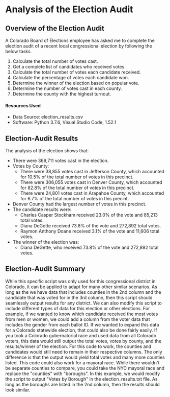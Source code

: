 # Analysis of the Election Audit

## Overview of the Election Audit
A Colorado Board of Elections employee has asked me to complete the election audit of a recent local congressional election by following the below tasks.

1. Calculate the total number of votes cast. 
2. Get a complete list of candidates who received votes.
3. Calculate the total number of votes each candidate received.
4. Calculate the percentage of votes each candidate won.
5. Determine the winner of the election based on popular vote.
6. Determine the number of votes cast in each county.
7. Determine the county with the highest turnout. 

#### Resources Used
- Data Source: election_results.csv
- Software: Python 3.7.6, Visual Studio Code, 1.52.1

## Election-Audit Results
The analysis of the election shows that:
- There were 369,711 votes cast in the election.
- Votes by County:
    - There were 38,855 votes cast in Jefferson County, which accounted for 10.5% of the total number of votes in this precinct.
    - There were 306,055 votes cast in Denver County, which accounted for 82.8% of the total number of votes in this precinct.
    - There were 24,801 votes cast in Arapahoe County, which accounted for 6.7% of the total number of votes in this precint. 
- Denver County had the largest number of votes in this precinct. 
- The candidate results were:
    - Charles Casper Stockham received 23.0% of the vote and 85,213 total votes.
    - Diana DeGette received 73.8% of the vote and 272,892 total votes.
    - Raymon Anthony Doane received 3.1% of the vote and 11,606 total votes.
- The winner of the election was:
    - Diana DeGette, who received 73.8% of the vote and 272,892 total votes.

## Election-Audit Summary
While this specific script was only used for this congressional district in Colorado, it can be applied to adapt for many other similar scenarios. As long as the we have data that includes counties in the 2nd column and the candidate that was voted for in the 3rd column, then this script should seamlessly output results for any district. We can also modify this script to include different types of data for this election or other elections. For example, if we wanted to know which candidate received the most votes from men or women, we could add a column from the voter data that includes the gender from each ballot ID. If we wanted to expand this data for a Colorado statewide election, that could also be done fairly easily. If you took a Colorado gubernatorial race and used data from all Colorado voters, this data would still output the total votes, votes by county, and the results/winner of the election. For this code to work, the counties and candidates would still need to remain in their respective columns. The only difference is that the output would yield total votes and many more counties listed. This code could also work for a mayoral race. While there wouldn't be separate counties to compare, you could take the NYC mayoral race and replace the "counties" with "boroughs". In this example, we would modify the script to output "Votes by Borough" in the election_results.txt file. As long as the boroughs are listed in the 2nd column, then the results should look similar.
